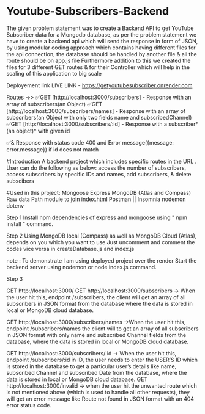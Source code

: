 # Youtube-Subscribers-Backend
The given problem statement was to create a Backend API to get YouTube Subscriber data for a Mongodb database, 
as per the problem statement we have to create a backend api which will send the response in form of JSON, by using modular coding approach which contains having different files for the api connection, the database should be handled by another file & all the route should be on app.js file
Furthermore addition to this we created the files for 3 different GET routes & for their Controller which will help in the scaling of this application to big scale

Deployement link
LIVE LINK  - https://getyoutubesubscriber.onrender.com

Routes ->>
✅GET [http://localhost:3000/subscribers] - Response with an array of subscribers(an Object)
✅GET [http://localhost:3000/subscribers/names] - Response with an array of subscribers(an Object with only two fields name and subscribedChannel)
✅GET [http://localhost:3000/subscribers/:id] - Response with a subscriber*(an object)* with given id

✅& Response with status code 400 and Error message({message: error.message}) if id does not match

#Introduction
A backend project which includes specific routes in the URL .
User can do the following as below:
access the number of subscribers,
access subscribers by specific IDs and names,
add subscribers, &
delete subscibers

#Used in this project:
Mongoose
Express
MongoDB (Atlas and Compass)
Raw data
Path module to join index.html
Postman || Insomnia
nodemon
dotenv

Step 1
Install npm dependencies of express and mongoose using " npm install " command.

Step 2
Using MongoDB local (Compass) as well as MongoDB Cloud (Atlas), depends on you which you want to use Just uncomment and comment the codes vice versa in createDatabase.js and index.js

note : To demonstrate I am using deployed project over the render
Start the backend server using nodemon or node index.js command.

Step 3

GET http://localhost:3000/ 
GET http://localhost:3000/subscribers → When the user hit this, endpoint /subscribers, the client will get an array of all subscribers in JSON format from the database where the data is stored in local or MongoDB cloud database.

GET http://localhost:3000/subscribers/names →When the user hit this, endpoint /subscribers/names the client will to get an array of all subscribers in JSON format with only name and subscribed Channel fields from the database, where the data is stored in local or MongoDB cloud database.

GET http://localhost:3000/subscribers/:id → When the user hit this, endpoint /subscribers/:id in ID, the user needs to enter the USER’S ID which is stored in the database to get a particular user’s details like name, subscribed Channel and subscribed Date from the database, where the data is stored in local or MongoDB cloud database.
GET http://localhost:3000/invalid → when the user hit the unwanted route which is not mentioned above (which is used to handle all other requests), they will get an error message like Route not found in JSON format with an 404 error status code.

